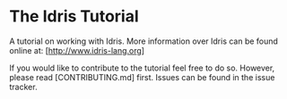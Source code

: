 # The Idris Tutorial

A tutorial on working with Idris.
More information over Idris can be found online at: [http://www.idris-lang.org]


If you would like to contribute to the tutorial feel free to do so.
However, please read [CONTRIBUTING.md] first.
Issues can be found in the issue tracker.
